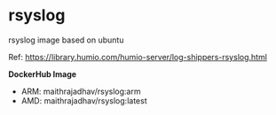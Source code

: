 # rsyslog
rsyslog image based on ubuntu

Ref: https://library.humio.com/humio-server/log-shippers-rsyslog.html

**DockerHub Image**
* ARM: maithrajadhav/rsyslog:arm
* AMD: maithrajadhav/rsyslog:latest